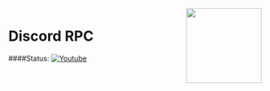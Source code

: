 <img align="right" src='https://github.com/niveshbirangal/discord-rpc/blob/master/readmeassets/intro.gif' width="150">

# Discord RPC
####Status:
[![Youtube](https://img.shields.io/youtube/views/udY540zICDY?style=social)](https://www.youtube.com/watch?v=udY540zICDY&t=12s)

